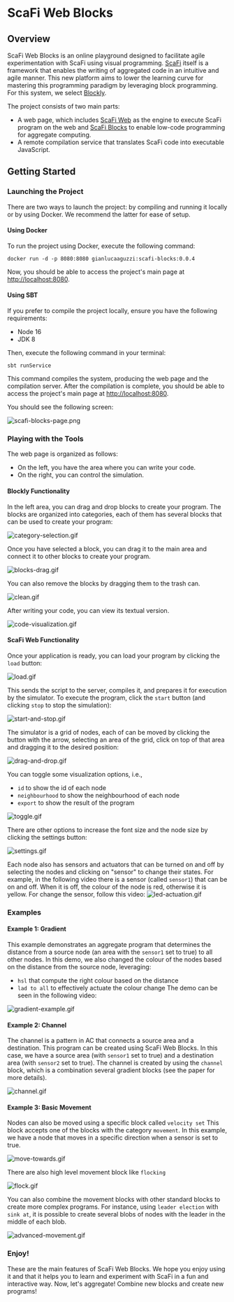 # ScaFi Web Blocks

## Overview

ScaFi Web Blocks is an online playground designed to facilitate agile experimentation with ScaFi using visual programming. 
[ScaFi](https://scafi.github.io/) itself is a framework that enables the writing of aggregated code in an intuitive and agile manner. 
This new platform aims to lower the learning curve for mastering this programming paradigm by leveraging block programming.
For this system, we select [Blockly](https://developers.google.com/blockly).

The project consists of two main parts:
- A web page, which includes [ScaFi Web](https://github.com/scafi/scafi-web) as the engine to execute ScaFi program on the web and [ScaFi Blocks](https://github.com/cric96/ScaFi-Blocks) to enable low-code programming for aggregate computing.
- A remote compilation service that translates ScaFi code into executable JavaScript.

## Getting Started

### Launching the Project

There are two ways to launch the project: by compiling and running it locally or by using Docker. We recommend the latter for ease of setup.

#### Using Docker

To run the project using Docker, execute the following command:

```
docker run -d -p 8080:8080 gianlucaaguzzi:scafi-blocks:0.0.4
```
Now, you should be able to access the project's main page at [http://localhost:8080](http://localhost:8080).

#### Using SBT

If you prefer to compile the project locally, ensure you have the following requirements:

- Node 16
- JDK 8

Then, execute the following command in your terminal:

```
sbt runService
```

This command compiles the system, producing the web page and the compilation server.
After the compilation is complete, you should be able to access the project's main page at [http://localhost:8080](http://localhost:8080).

You should see the following screen:

![scafi-blocks-page.png](images/scafi-blocks-page.png)

### Playing with the Tools

The web page is organized as follows:

- On the left, you have the area where you can write your code.
- On the right, you can control the simulation.

#### Blockly Functionality

In the left area, you can drag and drop blocks to create your program.
The blocks are organized into categories, each of them has several blocks that can be used to create your program:

![category-selection.gif](images/category-selection.gif)

Once you have selected a block, you can drag it to the main area and connect it to other blocks to create your program.

![blocks-drag.gif](images/blocks-drag.gif)

You can also remove the blocks by dragging them to the trash can.

![clean.gif](images/clean.gif)

After writing your code, you can view its textual version.

![code-visualization.gif](images/code-visualization.gif)

#### ScaFi Web Functionality

Once your application is ready, you can load your program by clicking the `load` button:

![load.gif](images/load.gif)

This sends the script to the server, compiles it, and prepares it for execution by the simulator.
To execute the program, click the `start` button (and clicking `stop` to stop the simulation):

![start-and-stop.gif](images/start-and-stop.gif)

The simulator is a grid of nodes, each of can be moved by clicking the button with the arrow, selecting an area of the grid, 
click on top of that area and dragging it to the desired position:

![drag-and-drop.gif](images/drag-and-drop.gif)

You can toggle some visualization options, i.e.,
- `id` to show the id of each node
- `neighbourhood` to show the neighbourhood of each node
- `export` to show the result of the program

![toggle.gif](images/toggle.gif)

There are other options to increase the font size and the node size by clicking the settings button:

![settings.gif](images%2Fsettings.gif)

Each node also has sensors and actuators that can be turned on and off by selecting the nodes and clicking on "sensor" to change their states.
For example, in the following video there is a sensor (called `sensor1`) that can be on and off. 
When it is off, the colour of the node is red, otherwise it is yellow.
For change the sensor, follow this video:
![led-actuation.gif](images/led-actuation.gif)

### Examples

#### Example 1: Gradient

This example demonstrates an aggregate program that determines the distance from a source node (an area with the `sensor1` set to true) to all other nodes. 
In this demo, we also changed the colour of the nodes based on the distance from the source node, leveraging:
- `hsl` that compute the right colour based on the distance
- `lad to all` to effectively actuate the colour change
The demo can be seen in the following video:

![gradient-example.gif](images/gradient-example.gif)

#### Example 2: Channel

The channel is a pattern in AC that connects a source area and a destination. 
This program can be created using ScaFi Web Blocks.
In this case, we have a source area (with `sensor1` set to true) and a destination area (with `sensor2` set to true).
The channel is created by using the `channel` block, which is a combination several gradient blocks (see the paper for more details).

![channel.gif](images/channel.gif)

#### Example 3: Basic Movement

Nodes can also be moved using a specific block called `velocity set`
This block accepts one of the blocks with the category `movement`.
In this example, we have a node that moves in a specific direction when a sensor is set to true.

![move-towards.gif](images/move-towards.gif)

There are also high level movement block like `flocking`

![flock.gif](images/flock.gif)

You can also combine the movement blocks with other standard blocks to create more complex programs.
For instance, using `leader election` with `sink at`, it is possible to create several blobs of nodes with the leader in the middle of each blob.

![advanced-movement.gif](images/advanced-movement.gif)


### Enjoy!

These are the main features of ScaFi Web Blocks. We hope you enjoy using it and that it helps you to learn and experiment with ScaFi in a fun and interactive way.
Now, let's aggregate! Combine new blocks and create new programs!
